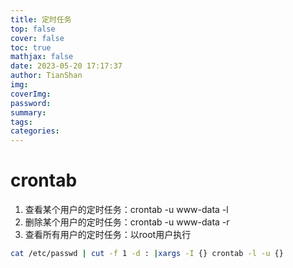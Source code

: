 ```yaml
---
title: 定时任务
top: false
cover: false
toc: true
mathjax: false
date: 2023-05-20 17:17:37
author: TianShan
img:
coverImg:
password:
summary:
tags:
categories:
---
```

# crontab
1. 查看某个用户的定时任务：crontab -u www-data -l
2. 删除某个用户的定时任务：crontab -u www-data -r
3. 查看所有用户的定时任务：以root用户执行
 ```bash
cat /etc/passwd | cut -f 1 -d : |xargs -I {} crontab -l -u {}
```

